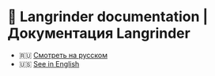 # 📖 Langrinder documentation | Документация Langrinder

- 🇷🇺 [Смотреть на русском](./ru/index.md)
- 🇺🇸 [See in English](./en/index.md)